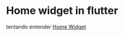 # Home widget in flutter
tentando entender <a href="https://pub.dev/packages/home_widget">Home Widget</a>
